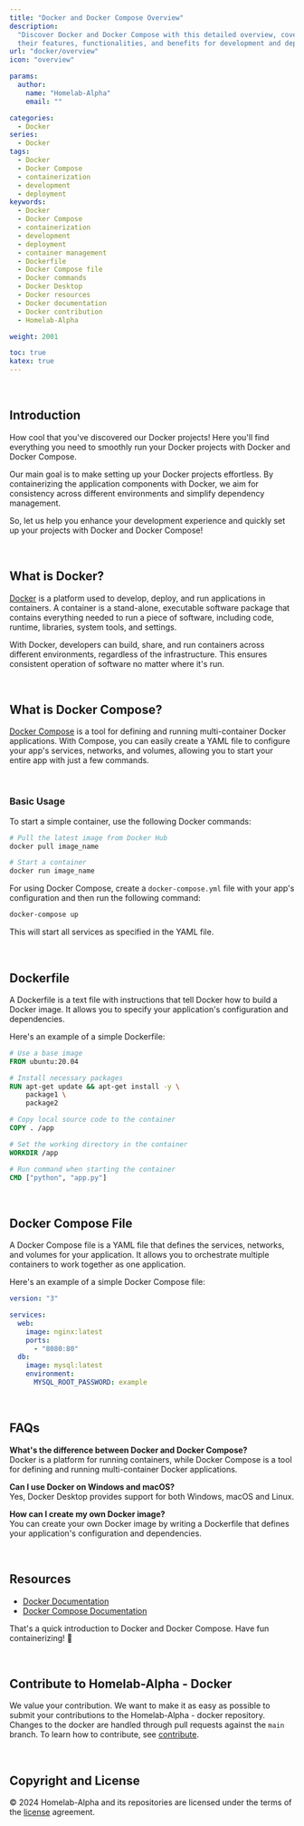 ```yaml
---
title: "Docker and Docker Compose Overview"
description:
  "Discover Docker and Docker Compose with this detailed overview, covering
  their features, functionalities, and benefits for development and deployment."
url: "docker/overview"
icon: "overview"

params:
  author:
    name: "Homelab-Alpha"
    email: ""

categories:
  - Docker
series:
  - Docker
tags:
  - Docker
  - Docker Compose
  - containerization
  - development
  - deployment
keywords:
  - Docker
  - Docker Compose
  - containerization
  - development
  - deployment
  - container management
  - Dockerfile
  - Docker Compose file
  - Docker commands
  - Docker Desktop
  - Docker resources
  - Docker documentation
  - Docker contribution
  - Homelab-Alpha

weight: 2001

toc: true
katex: true
---
```


<br />

## Introduction

How cool that you've discovered our Docker projects! Here you'll find everything
you need to smoothly run your Docker projects with Docker and Docker Compose.

Our main goal is to make setting up your Docker projects effortless. By
containerizing the application components with Docker, we aim for consistency
across different environments and simplify dependency management.

So, let us help you enhance your development experience and quickly set up your
projects with Docker and Docker Compose!

<br />

## What is Docker?

[Docker] is a platform used to develop, deploy, and run applications in
containers. A container is a stand-alone, executable software package that
contains everything needed to run a piece of software, including code, runtime,
libraries, system tools, and settings.

With Docker, developers can build, share, and run containers across different
environments, regardless of the infrastructure. This ensures consistent
operation of software no matter where it's run.

<br />

## What is Docker Compose?

[Docker Compose] is a tool for defining and running multi-container Docker
applications. With Compose, you can easily create a YAML file to configure your
app's services, networks, and volumes, allowing you to start your entire app
with just a few commands.

<br />

### Basic Usage

To start a simple container, use the following Docker commands:

```bash
# Pull the latest image from Docker Hub
docker pull image_name

# Start a container
docker run image_name
```

For using Docker Compose, create a `docker-compose.yml` file with your app's
configuration and then run the following command:

```bash
docker-compose up
```

This will start all services as specified in the YAML file.

<br />

## Dockerfile

A Dockerfile is a text file with instructions that tell Docker how to build a
Docker image. It allows you to specify your application's configuration and
dependencies.

Here's an example of a simple Dockerfile:

```Dockerfile
# Use a base image
FROM ubuntu:20.04

# Install necessary packages
RUN apt-get update && apt-get install -y \
    package1 \
    package2

# Copy local source code to the container
COPY . /app

# Set the working directory in the container
WORKDIR /app

# Run command when starting the container
CMD ["python", "app.py"]
```

<br />

## Docker Compose File

A Docker Compose file is a YAML file that defines the services, networks, and
volumes for your application. It allows you to orchestrate multiple containers
to work together as one application.

Here's an example of a simple Docker Compose file:

```yaml
version: "3"

services:
  web:
    image: nginx:latest
    ports:
      - "8080:80"
  db:
    image: mysql:latest
    environment:
      MYSQL_ROOT_PASSWORD: example
```

<br />

## FAQs

**What's the difference between Docker and Docker Compose?**\
Docker is a platform for running containers, while Docker Compose is a tool for defining
and running multi-container Docker applications.

**Can I use Docker on Windows and macOS?**\
Yes, Docker Desktop provides support for both Windows, macOS and Linux.

**How can I create my own Docker image?**\
You can create your own Docker image by writing a Dockerfile that defines your application's
configuration and dependencies.

<br />

## Resources

- [Docker Documentation]
- [Docker Compose Documentation]

That's a quick introduction to Docker and Docker Compose. Have fun
containerizing! 🐳

<br />

## Contribute to Homelab-Alpha - Docker

We value your contribution. We want to make it as easy as possible to submit
your contributions to the Homelab-Alpha - docker repository. Changes to the
docker are handled through pull requests against the `main` branch. To learn how
to contribute, see [contribute].

<br />

## Copyright and License

&copy; 2024 Homelab-Alpha and its repositories are licensed under the terms of
the [license] agreement.

[Docker]: https://www.docker.com
[Docker Compose]: https://docs.docker.com/compose
[Docker Documentation]: https://docs.docker.com
[Docker Compose Documentation]: https://docs.docker.com/compose
[contribute]: docs/../../contributing/code_of_conduct.md
[license]: docs/../../help/license.md
